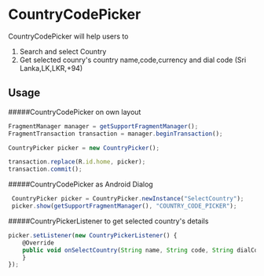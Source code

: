 # CountryCodePicker

CountryCodePicker will help users to 

1. Search and select Country 
2. Get selected counry's country name,code,currency and dial code (Sri Lanka,LK,LKR,+94)



## Usage

#####CountryCodePicker on own layout 



```javascript
FragmentManager manager = getSupportFragmentManager();
FragmentTransaction transaction = manager.beginTransaction();

CountryPicker picker = new CountryPicker();

transaction.replace(R.id.home, picker);
transaction.commit();
```


#####CountryCodePicker as Android Dialog 



```javascript 
 CountryPicker picker = CountryPicker.newInstance("SelectCountry");
 picker.show(getSupportFragmentManager(), "COUNTRY_CODE_PICKER");
```


#####CountryPickerListener to get selected country's details



```javascript 
picker.setListener(new CountryPickerListener() {
    @Override
    public void onSelectCountry(String name, String code, String dialCode) {
    }
});
```

